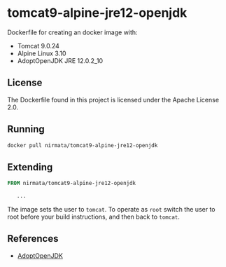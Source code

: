 # tomcat9-alpine-jre12-openjdk

Dockerfile for creating an docker image with:
  * Tomcat 9.0.24
  * Alpine Linux 3.10
  * AdoptOpenJDK JRE 12.0.2_10

## License

The Dockerfile found in this project is licensed under the Apache License 2.0.

## Running

````bash
docker pull nirmata/tomcat9-alpine-jre12-openjdk
````

## Extending

````dockerfile
FROM nirmata/tomcat9-alpine-jre12-openjdk

   ...

````

The image sets the user to `tomcat`. To operate as `root` switch the user to root before your build instructions, and then back to `tomcat`. 

## References

  * [AdoptOpenJDK](https://github.com/AdoptOpenJDK/openjdk-docker)





